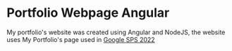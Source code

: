 # Portfolio Webpage Angular

My portfolio's website was created using Angular and NodeJS, the website uses My Portfolio's page used in [Google SPS 2022](https://github.com/5100-chap/software-product-sprint-portfolio)